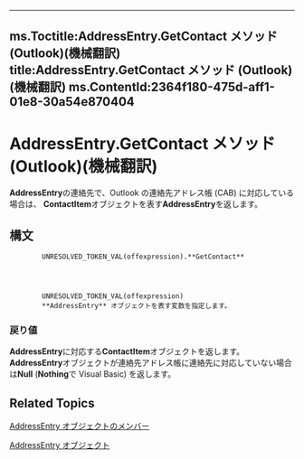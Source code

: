 

---
ms.Toctitle:AddressEntry.GetContact メソッド (Outlook)(機械翻訳)
title:AddressEntry.GetContact メソッド (Outlook)(機械翻訳)
ms.ContentId:2364f180-475d-aff1-01e8-30a54e870404
---
# AddressEntry.GetContact メソッド (Outlook)(機械翻訳)




**AddressEntry**の連絡先で、Outlook の連絡先アドレス帳 (CAB) に対応している場合は、 **ContactItem**オブジェクトを表す**AddressEntry**を返します。

## 構文

            UNRESOLVED_TOKEN_VAL(offexpression).**GetContact**




            UNRESOLVED_TOKEN_VAL(offexpression)
            **AddressEntry** オブジェクトを表す変数を指定します。

### 戻り値
**AddressEntry**に対応する**ContactItem**オブジェクトを返します。**AddressEntry**オブジェクトが連絡先アドレス帳に連絡先に対応していない場合は**Null** (**Nothing**で Visual Basic) を返します。





## Related Topics

[AddressEntry オブジェクトのメンバー](74c88069-aec4-952b-556f-03873fbb488b.md)

[AddressEntry オブジェクト](d4a0a85e-8bab-bc56-57bc-d70c3c570c8e.md)




